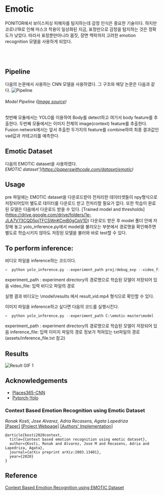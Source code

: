 # Emotic 

PONITOR에서 보이스피싱 피해자를 탐지하는데 감정 인식은 중요한 기술이다. 
하지만 코로나19로 인해 마스크 착용이 일상화된 지금, 표정만으로 감정을 탐지하는 것은 정확도가 낮았다.
따라서 표정뿐만아니라 몸짓, 장면 맥락까지 고려한 emotion recognition 모델을 사용하게 되었다. 

<br></br>
## Pipeline

다음의 논문에서 사용하는 CNN 모델을 사용하였다. 
그 구조와 해당 논문은 다음과 같다. 
![Pipeline](https://raw.githubusercontent.com/Tandon-A/emotic/master/assets/pipeline%20model.jpg "Model Pipeline") 
###### Model Pipeline ([Image source](https://arxiv.org/pdf/2003.13401.pdf))

첫번째 모듈에서는 YOLO를 이용하여 Body를 detect하고 여기서 body feature를 추출한다.
두번째 모듈에서는 이미지 전체의 image(context) feature를 추출한다.
Fusion network에서는 앞서 추출한 두가지의 feature를 combine하여 최종 결과값인 vad값과 카테고리를 예측한다.  

## Emotic Dataset 
다음의 EMOTIC dataset을 사용하였다.  
*EMOTIC dataset'](https://paperswithcode.com/dataset/emotic)*

## Usage
pre 파일에는 EMOTIC dataset을 다운로드받아 전처리한 데이터셋들이 npy형식으로 저장되어있어 
별도로 데이터를 다운로드 받고 전처리할 필요가 없다. 
또한 학습이 완료된 모델은 다음에서 다운로드 받을 수 있다.
[Trained model and thresholds] (https://drive.google.com/drive/folders/1e-JLA7V73CQD5pjTFCSWnKCmB0gCpV1D)
다운로드 받은 후 model 폴더 안에 저장해 놓고 yolo_inference.py에서 model을 불러오는 부분에서 경로명을 확인해주면 별도로 학습시키지 않아도 저장된 모델을 불러와 바로 test할 수 있다. 

## To perform inference: 
비디오 파일을 inference하는 코드이다. 
```python
>  python yolo_inference.py --experiment_path proj/debug_exp --video_file C:\emotic-master\assets\video_file.mp4
```
experiment_path : experiment directory의 경로명으로 학습된 모델이 저장되어 있음
video_file: 입력 비디오 파일의 경로  

실행 결과 비디오는 
\model\results 에서 result_vid.mp4 형식으로 확인할 수 있다. 

이미지 파일을 inference하고 싶다면 다음의 코드를 실행시킨다. 
```python
>  python yolo_inference.py --experiment_path C:\emotic-master\model  --inference_file C:\emotic-master\assets\friends.jpg
```
experiment_path : experiment directory의 경로명으로 학습된 모델이 저장되어 있음
inference_file: 입력 이미지 파일의 경로 정보가 적혀있는 txt파일의 경로 
(assets/inference_file.txt 참고) 


## Results 

![Result GIF 1](https://github.com/Ponitor/Ponitor_DL/blob/main/EmotionRecognition/assets/test_result.gif "Result GIF 1")

## Acknowledgements

* [Places365-CNN](https://github.com/CSAILVision/places365) 
* [Pytorch-Yolo](https://github.com/eriklindernoren/PyTorch-YOLOv3)

### Context Based Emotion Recognition using Emotic Dataset 
_Ronak Kosti, Jose Alvarez, Adria Recasens, Agata Lapedriza_ <br>
[[Paper]](https://arxiv.org/pdf/2003.13401.pdf) [[Project Webpage]](http://sunai.uoc.edu/emotic/) [[Authors' Implementation]](https://github.com/rkosti/emotic)

```
@article{kosti2020context,
  title={Context based emotion recognition using emotic dataset},
  author={Kosti, Ronak and Alvarez, Jose M and Recasens, Adria and Lapedriza, Agata},
  journal={arXiv preprint arXiv:2003.13401},
  year={2020}
}
```

## Reference
[Context Based Emotion Recognition using EMOTIC Dataset]([https://github.com/Tandon-A](https://paperswithcode.com/paper/context-based-emotion-recognition-using))


